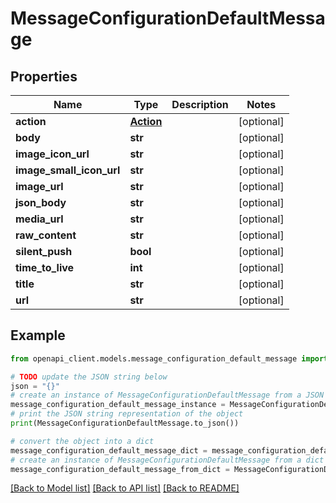 # MessageConfigurationDefaultMessage


## Properties

Name | Type | Description | Notes
------------ | ------------- | ------------- | -------------
**action** | [**Action**](Action.md) |  | [optional] 
**body** | **str** |  | [optional] 
**image_icon_url** | **str** |  | [optional] 
**image_small_icon_url** | **str** |  | [optional] 
**image_url** | **str** |  | [optional] 
**json_body** | **str** |  | [optional] 
**media_url** | **str** |  | [optional] 
**raw_content** | **str** |  | [optional] 
**silent_push** | **bool** |  | [optional] 
**time_to_live** | **int** |  | [optional] 
**title** | **str** |  | [optional] 
**url** | **str** |  | [optional] 

## Example

```python
from openapi_client.models.message_configuration_default_message import MessageConfigurationDefaultMessage

# TODO update the JSON string below
json = "{}"
# create an instance of MessageConfigurationDefaultMessage from a JSON string
message_configuration_default_message_instance = MessageConfigurationDefaultMessage.from_json(json)
# print the JSON string representation of the object
print(MessageConfigurationDefaultMessage.to_json())

# convert the object into a dict
message_configuration_default_message_dict = message_configuration_default_message_instance.to_dict()
# create an instance of MessageConfigurationDefaultMessage from a dict
message_configuration_default_message_from_dict = MessageConfigurationDefaultMessage.from_dict(message_configuration_default_message_dict)
```
[[Back to Model list]](../README.md#documentation-for-models) [[Back to API list]](../README.md#documentation-for-api-endpoints) [[Back to README]](../README.md)


